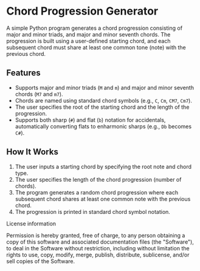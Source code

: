 # Chord Progression Generator

A simple Python program generates a chord progression consisting of major and minor triads, and major and minor seventh chords. The progression is built using a user-defined starting chord, and each subsequent chord must share at least one common tone (note) with the previous chord.

## Features

- Supports major and minor triads (`M` and `m`) and major and minor seventh chords (`M7` and `m7`).
- Chords are named using standard chord symbols (e.g., `C`, `Cm`, `CM7`, `Cm7`).
- The user specifies the root of the starting chord and the length of the progression.
- Supports both sharp (`#`) and flat (`b`) notation for accidentals, automatically converting flats to enharmonic sharps (e.g., `Db` becomes `C#`).

## How It Works

1. The user inputs a starting chord by specifying the root note and chord type.
2. The user specifies the length of the chord progression (number of chords).
3. The program generates a random chord progression where each subsequent chord shares at least one common note with the previous chord.
4. The progression is printed in standard chord symbol notation.

License information

Permission is hereby granted, free of charge, to any person obtaining a copy
of this software and associated documentation files (the "Software"), to deal
in the Software without restriction, including without limitation the rights
to use, copy, modify, merge, publish, distribute, sublicense, and/or sell
copies of the Software.


